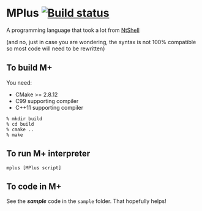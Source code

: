 # MPlus [![Build status](https://ci.appveyor.com/api/projects/status/825xhlrdh0eahyrf/branch/master?svg=true)](https://ci.appveyor.com/project/plankp/m-plus/branch/master)

A programming language that took a lot from [NtShell](https://github.com/plankp/NtShell)

(and no, just in case you are wondering, the syntax is not 100% compatible so most code will need to be rewritten)

## To build M+

You need:
*  CMake >= 2.8.12
*  C99 supporting compiler
*  C++11 supporting compiler

```
% mkdir build
% cd build
% cmake ..
% make
```

## To run M+ interpreter

`mplus [MPlus script]`

## To code in M+

See the *__sample__* code in the `sample` folder. That hopefully helps! 
